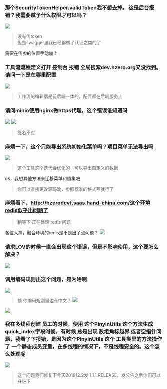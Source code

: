 ### 那个SecurityTokenHelper.validToken我不想去掉。  这是后台报错？我需要赋予什么权限才可以吗？
![](https://img2018.cnblogs.com/blog/1231979/201912/1231979-20191202132717461-882743930.png)

>没有传token   
但是swagger里我已经都做了认证之类的了

需要在传参的位置手动加上

### 工具流流程定义打开 控制台  报错  全局搜索dev.hzero.org又没找到。  请问一下是在哪里配置

![](https://img2018.cnblogs.com/blog/1231979/201912/1231979-20191202132754773-301122454.png)

>工作流的编辑器是前后端一体的，配置都在后端服务上



### 请问minio使用nginx做https代理，这个错误谁知道吗
![](https://img2018.cnblogs.com/blog/1231979/201912/1231979-20191202133020706-1811358511.png)
![](https://img2018.cnblogs.com/blog/1231979/201912/1231979-20191202133026444-1884769201.png)

>签名不对



### 麻烦一下，这个只能导出系统初始化菜单吗？项目菜单无法导出吗
![](https://img2018.cnblogs.com/blog/1231979/201912/1231979-20191202133308075-1915188924.png)

>这个工具这个迭代会优化的，可以导出自定义的数据

ok，我想其他方法来迁移菜单和值集吧

>你可以直接更改源码改，参照标准的格式写就行了



### 麻烦看下，http://hzerodevf.saas.hand-china.com/这个环境redis似乎出问题了

>稍等下 正在处理 redis 问题

各位大神，融合环境的redis是不是出了点问题？
![](https://img2018.cnblogs.com/blog/1231979/201912/1231979-20191202133238480-1815601685.png)



### 请求LOV的时候一直会出现这个错误，但是不影响使用，这个要怎么解决？
![](https://img2018.cnblogs.com/blog/1231979/201912/1231979-20191202133105655-261969119.png)




### 调用编码规则出这个问题，是为啥啊

![](https://img2018.cnblogs.com/blog/1231979/201912/1231979-20191202133127699-1451897989.png)

>额 你编码规则里边有中文？
![](https://img2018.cnblogs.com/blog/1231979/201912/1231979-20191202133155298-1631477364.png)

![](https://img2018.cnblogs.com/blog/1231979/201912/1231979-20191202133205103-757045898.png)


### 我在多线程创建 员工的时候，使用 这个PinyinUtils 这个方法生成 quick_index字段时候，有时候 总是出现 数组角标越界 或者空指针问题，我看了下报错，是因为这个PinyinUtils 这个 工具类里的方法操作了 一个静态成员变量，在多线程的情况下，不是线程安全的。这个怎么处理呢

![](https://img2018.cnblogs.com/blog/1231979/201912/1231979-20191202132923890-566600301.png)


> 这个问题我们修复下今天201912.2发 1.1.1.RELEASE，发公告之后你们可以升级下

